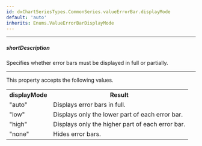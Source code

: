 ```yaml
---
id: dxChartSeriesTypes.CommonSeries.valueErrorBar.displayMode
default: 'auto'
inherits: Enums.ValueErrorBarDisplayMode
---
```

---
##### shortDescription
Specifies whether error bars must be displayed in full or partially.

---
This property accepts the following values.

<table class="dx-table">
    <tr>
        <th>displayMode</th>
        <th>Result</th>
    </tr>
    <tr>
        <td>"auto"</td>
        <td>Displays error bars in full.</td>
    </tr>
    <tr>
        <td>"low"</td>
        <td>Displays only the lower part of each error bar.</td>
    </tr>
    <tr>
        <td>"high"</td>
        <td>Displays only the higher part of each error bar.</td>
    </tr>
    <tr>
        <td>"none"</td>
        <td>Hides error bars.</td>
    </tr>
</table>
